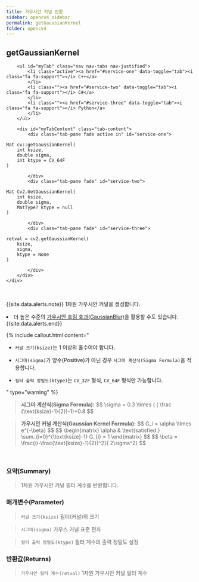 ```yaml
---
title: 가우시안 커널 반환
sidebar: opencv4_sidebar
permalink: getGaussianKernel
folder: opencv4
---
```


<div class="row">
    <div class="col-lg-12">
        <h2 class="page-header">getGaussianKernel</h2>
    </div>
    <div class="col-lg-12">

        <ul id="myTab" class="nav nav-tabs nav-justified">
            <li class="active"><a href="#service-one" data-toggle="tab"><i class="fa fa-support"></i> C++</a>
            </li>
            <li class=""><a href="#service-two" data-toggle="tab"><i class="fa fa-support"></i> C#</a>
            </li>
            <li class=""><a href="#service-three" data-toggle="tab"><i class="fa fa-support"></i> Python</a>
            </li>
        </ul>

        <div id="myTabContent" class="tab-content">
            <div class="tab-pane fade active in" id="service-one">
<pre class="prettyprint"><code class="language-cpp">Mat cv::getGaussianKernel(
    int ksize,
    double sigma,
    int ktype = CV_64F
)</code></pre>
            </div>
            <div class="tab-pane fade" id="service-two">
<pre class="prettyprint"><code class="language-cs">Mat Cv2.GetGaussianKernel(
    int ksize,
    double sigma,
    MatType? ktype = null
)</code></pre>
            </div>
            <div class="tab-pane fade" id="service-three">
<pre class="prettyprint"><code class="language-py">retval = cv2.getGaussianKernel(
    ksize,
    sigma,
    ktype = None
)</code></pre>
            </div>
        </div>
    </div>
</div>

<br>

{{site.data.alerts.note}}
1차원 가우시안 커널을 생성합니다.<br>
<li class="alerts_li">더 높은 수준의 <a href="GaussianBlur">가우시안 흐림 효과(GaussianBlur)</a>을 활용할 수도 있습니다.</li>
{{site.data.alerts.end}}

{% include callout.html content="

- `커널 크기(ksize)`는 1 이상의 홀수여야 합니다.
  
- `시그마(sigma)`가 양수(Positive)가 아닌 경우 `시그마 계산식(Sigma Formula)`을 적용합니다.
  
- `필터 출력 정밀도(ktype)`는 `CV_32F` 형식, `CV_64F` 형식만 가능합니다.

" type="warning" %}

<blockquote class="formula">
<b>시그마 계산식(Sigma Formula):</b>
$$ \sigma = 0.3 \times ( ( \frac {\text{ksize}-1}{2})-1)+0.8 $$
</blockquote>

<blockquote class="formula">
<b>가우시안 커널 계산식(Gaussian Kernel Formula):</b>
$$ G_i = \alpha \times e^{-\beta} $$
$$ \begin{matrix}
\alpha & \text{satisfied:} \sum_{i=0}^{\text{ksize}-1} G_{i} = 1
\end{matrix} $$
$$ \beta = \frac{(i-\frac{\text{ksize}-1}{2})^2}{ 2\sigma^2} $$
</blockquote>

<br>

### 요약(Summary)

> 1차원 가우시안 커널 필터 계수를 반환합니다.

### 매개변수(Parameter)

> `커널 크기(ksize)` 필터(커널)의 크기

> `시그마(sigma)` 가우스 커널 표준 편차

> `필터 출력 정밀도(ktype)` 필터 계수의 출력 정밀도 설정

### 반환값(Returns)

> `가우시안 필터 계수(retval)` 1차원 가우시안 커널 필터 계수
